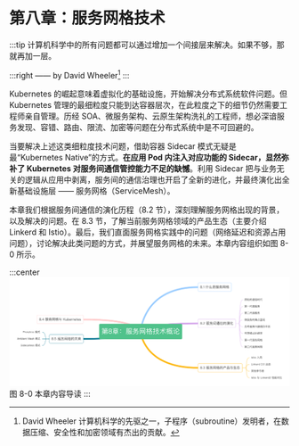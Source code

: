 # 第八章：服务网格技术

:::tip <a/>
计算机科学中的所有问题都可以通过增加一个间接层来解决。如果不够，那就再加一层。

:::right
—— by David Wheeler[^1]
:::

Kubernetes 的崛起意味着虚拟化的基础设施，开始解决分布式系统软件问题。但 Kubernetes 管理的最细粒度只能到达容器层次，在此粒度之下的细节仍然需要工程师亲自管理。历经 SOA、微服务架构、云原生架构洗礼的工程师，想必深谙服务发现、容错、路由、限流、加密等问题在分布式系统中是不可回避的。

当要解决上述这类细粒度技术问题，借助容器 Sidecar 模式无疑是最“Kubernetes Native”的方式。**在应用 Pod 内注入对应功能的 Sidecar，显然弥补了 Kubernetes 对服务间通信管控能力不足的缺憾**。利用 Sidecar 把与业务无关的逻辑从应用中剥离，服务间的通信治理也开启了全新的进化，并最终演化出全新基础设施层 —— 服务网格（ServiceMesh）。

本章我们根据服务间通信的演化历程（8.2 节），深刻理解服务网格出现的背景，以及解决的问题。在 8.3 节，了解当前服务网格领域的产品生态（主要介绍 Linkerd 和 Istio）。最后，我们直面服务网格实践中的问题（网络延迟和资源占用问题），讨论解决此类问题的方式，并展望服务网格的未来。本章内容组织如图 8-0 所示。

:::center
  ![](../assets/ServiceMesh-summary.png)<br/>
  图 8-0 本章内容导读
:::

[^1]: David Wheeler 计算机科学的先驱之一，子程序（subroutine）发明者，在数据压缩、安全性和加密领域有杰出的贡献。
